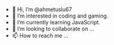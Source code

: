 - 👋 Hi, I’m @ahmetuslu67
- 👀 I’m interested in coding and gaming.
- 🌱 I’m currently learning JavaScript.
- 💞️ I’m looking to collaborate on ...
- 📫 How to reach me ...

<!---
ahmetuslu67/ahmetuslu67 is a ✨ special ✨ repository because its `README.md` (this file) appears on your GitHub profile.
You can click the Preview link to take a look at your changes.
--->
